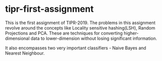 # tipr-first-assignment

This is the first assignment of TIPR-2019. 
The problems in this assignment revolve around the concepts like Locality sensitive hashing(LSH), Random Projections and PCA. These are techniques for converting higher-dimensional data to lower-dimension without losing significant information.

It also encompasses two very important classifiers - Naive Bayes and Nearest Neighbour. 
